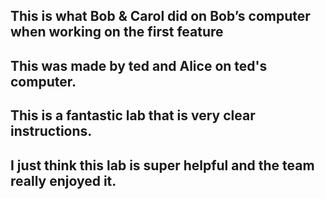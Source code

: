 ## This is what Bob & Carol did on Bob’s computer when working on the first feature
## This was made by ted and Alice on ted's computer.
## This is a fantastic lab that is very clear instructions. 
## I just think this lab is super helpful and the team really enjoyed it. 